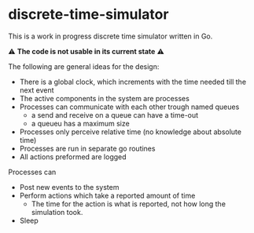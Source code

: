 discrete-time-simulator
=======================

This is a work in progress discrete time simulator written in Go.

:warning: **The code is not usable in its current state** :warning:


The following are general ideas for the design:

* There is a global clock, which increments with the time needed till the next event
* The active components in the system are processes
* Processes can communicate with each other trough named queues
    * a send and receive on a queue can have a time-out
    * a queueu has a maximum size
* Processes only perceive relative time (no knowledge about absolute time)
* Processes are run in separate go routines
* All actions preformed are logged

Processes can

* Post new events to the system
* Perform actions which take a reported amount of time 
  * The time for the action is what is reported, not how long the simulation took.
* Sleep

